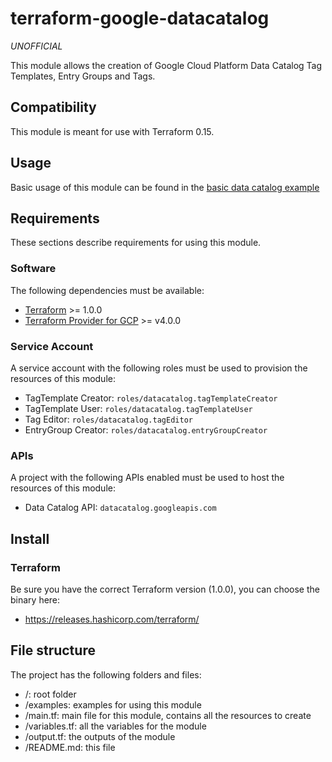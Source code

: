 # terraform-google-datacatalog

*UNOFFICIAL*

This module allows the creation of Google Cloud Platform Data Catalog Tag Templates, Entry Groups and Tags.  

## Compatibility 

This module is meant for use with Terraform 0.15. 

## Usage

Basic usage of this module can be found in the [basic data catalog example](examples/basic_data_catalog_usage)

## Requirements

These sections describe requirements for using this module.

### Software

The following dependencies must be available:

- [Terraform](https://www.terraform.io/downloads.html) >= 1.0.0
- [Terraform Provider for GCP](https://registry.terraform.io/providers/hashicorp/google/latest) >= v4.0.0

### Service Account

A service account with the following roles must be used to provision
the resources of this module:

- TagTemplate Creator: `roles/datacatalog.tagTemplateCreator`
- TagTemplate User: `roles/datacatalog.tagTemplateUser`
- Tag Editor: `roles/datacatalog.tagEditor`
- EntryGroup Creator: `roles/datacatalog.entryGroupCreator`

### APIs

A project with the following APIs enabled must be used to host the
resources of this module:

- Data Catalog API: `datacatalog.googleapis.com`

## Install

### Terraform
Be sure you have the correct Terraform version (1.0.0), you can choose the binary here:
- https://releases.hashicorp.com/terraform/

## File structure
The project has the following folders and files:

- /: root folder
- /examples: examples for using this module
- /main.tf: main file for this module, contains all the resources to create
- /variables.tf: all the variables for the module
- /output.tf: the outputs of the module
- /README.md: this file
